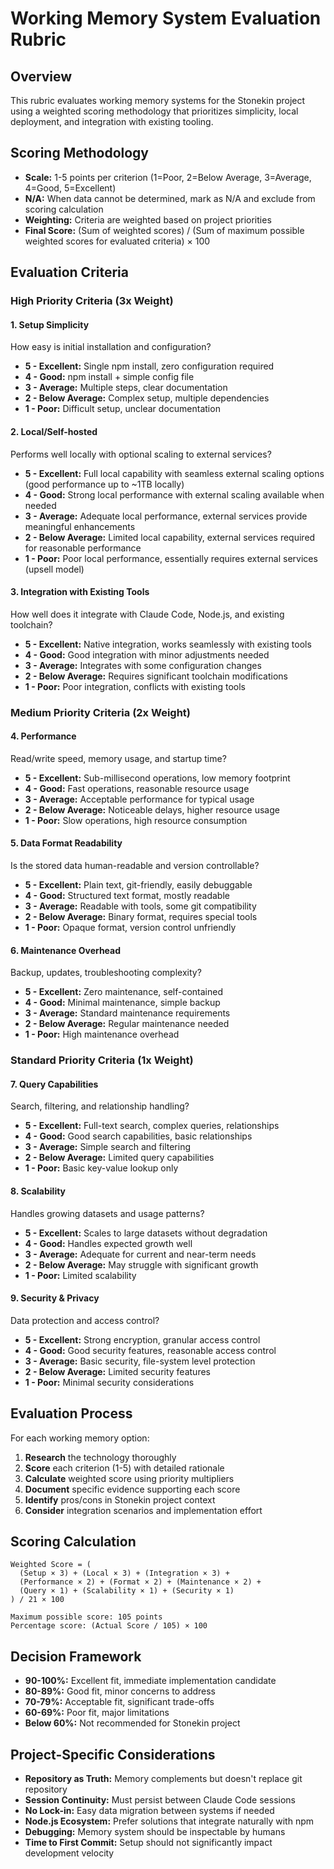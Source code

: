 # Working Memory System Evaluation Rubric

## Overview

This rubric evaluates working memory systems for the Stonekin project using a weighted scoring methodology that prioritizes simplicity, local deployment, and integration with existing tooling.

## Scoring Methodology

- **Scale:** 1-5 points per criterion (1=Poor, 2=Below Average, 3=Average, 4=Good, 5=Excellent)
- **N/A:** When data cannot be determined, mark as N/A and exclude from scoring calculation
- **Weighting:** Criteria are weighted based on project priorities
- **Final Score:** (Sum of weighted scores) / (Sum of maximum possible weighted scores for evaluated criteria) × 100

## Evaluation Criteria

### High Priority Criteria (3x Weight)

#### 1. Setup Simplicity

How easy is initial installation and configuration?

- **5 - Excellent:** Single npm install, zero configuration required
- **4 - Good:** npm install + simple config file
- **3 - Average:** Multiple steps, clear documentation
- **2 - Below Average:** Complex setup, multiple dependencies
- **1 - Poor:** Difficult setup, unclear documentation

#### 2. Local/Self-hosted

Performs well locally with optional scaling to external services?

- **5 - Excellent:** Full local capability with seamless external scaling options (good performance up to ~1TB locally)
- **4 - Good:** Strong local performance with external scaling available when needed
- **3 - Average:** Adequate local performance, external services provide meaningful enhancements
- **2 - Below Average:** Limited local capability, external services required for reasonable performance
- **1 - Poor:** Poor local performance, essentially requires external services (upsell model)

#### 3. Integration with Existing Tools

How well does it integrate with Claude Code, Node.js, and existing toolchain?

- **5 - Excellent:** Native integration, works seamlessly with existing tools
- **4 - Good:** Good integration with minor adjustments needed
- **3 - Average:** Integrates with some configuration changes
- **2 - Below Average:** Requires significant toolchain modifications
- **1 - Poor:** Poor integration, conflicts with existing tools

### Medium Priority Criteria (2x Weight)

#### 4. Performance

Read/write speed, memory usage, and startup time?

- **5 - Excellent:** Sub-millisecond operations, low memory footprint
- **4 - Good:** Fast operations, reasonable resource usage
- **3 - Average:** Acceptable performance for typical usage
- **2 - Below Average:** Noticeable delays, higher resource usage
- **1 - Poor:** Slow operations, high resource consumption

#### 5. Data Format Readability

Is the stored data human-readable and version controllable?

- **5 - Excellent:** Plain text, git-friendly, easily debuggable
- **4 - Good:** Structured text format, mostly readable
- **3 - Average:** Readable with tools, some git compatibility
- **2 - Below Average:** Binary format, requires special tools
- **1 - Poor:** Opaque format, version control unfriendly

#### 6. Maintenance Overhead

Backup, updates, troubleshooting complexity?

- **5 - Excellent:** Zero maintenance, self-contained
- **4 - Good:** Minimal maintenance, simple backup
- **3 - Average:** Standard maintenance requirements
- **2 - Below Average:** Regular maintenance needed
- **1 - Poor:** High maintenance overhead

### Standard Priority Criteria (1x Weight)

#### 7. Query Capabilities

Search, filtering, and relationship handling?

- **5 - Excellent:** Full-text search, complex queries, relationships
- **4 - Good:** Good search capabilities, basic relationships
- **3 - Average:** Simple search and filtering
- **2 - Below Average:** Limited query capabilities
- **1 - Poor:** Basic key-value lookup only

#### 8. Scalability

Handles growing datasets and usage patterns?

- **5 - Excellent:** Scales to large datasets without degradation
- **4 - Good:** Handles expected growth well
- **3 - Average:** Adequate for current and near-term needs
- **2 - Below Average:** May struggle with significant growth
- **1 - Poor:** Limited scalability

#### 9. Security & Privacy

Data protection and access control?

- **5 - Excellent:** Strong encryption, granular access control
- **4 - Good:** Good security features, reasonable access control
- **3 - Average:** Basic security, file-system level protection
- **2 - Below Average:** Limited security features
- **1 - Poor:** Minimal security considerations

## Evaluation Process

For each working memory option:

1. **Research** the technology thoroughly
2. **Score** each criterion (1-5) with detailed rationale
3. **Calculate** weighted score using priority multipliers
4. **Document** specific evidence supporting each score
5. **Identify** pros/cons in Stonekin project context
6. **Consider** integration scenarios and implementation effort

## Scoring Calculation

```text
Weighted Score = (
  (Setup × 3) + (Local × 3) + (Integration × 3) +
  (Performance × 2) + (Format × 2) + (Maintenance × 2) +
  (Query × 1) + (Scalability × 1) + (Security × 1)
) / 21 × 100

Maximum possible score: 105 points
Percentage score: (Actual Score / 105) × 100
```

## Decision Framework

- **90-100%:** Excellent fit, immediate implementation candidate
- **80-89%:** Good fit, minor concerns to address
- **70-79%:** Acceptable fit, significant trade-offs
- **60-69%:** Poor fit, major limitations
- **Below 60%:** Not recommended for Stonekin project

## Project-Specific Considerations

- **Repository as Truth:** Memory complements but doesn't replace git repository
- **Session Continuity:** Must persist between Claude Code sessions
- **No Lock-in:** Easy data migration between systems if needed
- **Node.js Ecosystem:** Prefer solutions that integrate naturally with npm
- **Debugging:** Memory system should be inspectable by humans
- **Time to First Commit:** Setup should not significantly impact development velocity
